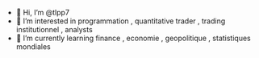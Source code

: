 - 👋 Hi, I’m @tlpp7
- 👀 I’m interested in programmation , quantitative trader  , trading institutionnel  , analysts 
- 🌱 I’m currently learning  finance , economie , geopolitique , statistiques mondiales 


<!---
tlpp7/tlpp7 is a ✨ special ✨ repository because its `README.md` (this file) appears on your GitHub profile.
You can click the Preview link to take a look at your changes.
--->
